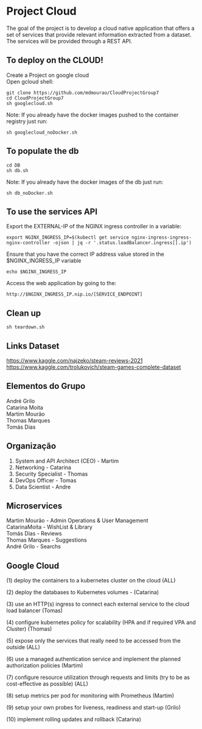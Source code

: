 # Project Cloud

The goal of the project is to develop a cloud native application that offers a set of services that provide
relevant information extracted from a dataset. The services will be provided through a REST API.

## To deploy on the CLOUD!

Create a Project on google cloud  
Open gcloud shell:   
```
git clone https://github.com/mdmourao/CloudProjectGroup7  
cd CloudProjectGroup7  
sh googlecloud.sh  
```

Note: If you already have the docker images pushed to the container registry just run:  
```
sh googlecloud_noDocker.sh
```

## To populate the db

```
cd DB
sh db.sh
```
Note: If you already have the docker images of the db just run:  
```
sh db_noDocker.sh
```

## To use the services API

Export the EXTERNAL-IP of the NGINX ingress controller in a variable:

```
export NGINX_INGRESS_IP=$(kubectl get service nginx-ingress-ingress-nginx-controller -ojson | jq -r '.status.loadBalancer.ingress[].ip')
```

Ensure that you have the correct IP address value stored in the $NGINX_INGRESS_IP variable
```
echo $NGINX_INGRESS_IP
```

Access the web application by going to the:
```
http://$NGINX_INGRESS_IP.nip.io/[SERVICE_ENDPOINT]
```

## Clean up

```
sh teardown.sh
```

## Links Dataset

https://www.kaggle.com/najzeko/steam-reviews-2021   
https://www.kaggle.com/trolukovich/steam-games-complete-dataset  

## Elementos do Grupo

André Grilo  
Catarina Moita  
Martim Mourão  
Thomas Marques  
Tomás Dias  

## Organização

1. System and API Architect (CEO) - Martim
2. Networking  - Catarina
3. Security Specialist - Thomas
4. DevOps Officer - Tomas
5. Data Scientist - Andre

## Microservices 

Martim Mourão - Admin Operations & User Management  
CatarinaMoita - WishList & Library  
Tomás Dias  - Reviews  
Thomas Marques  - Suggestions  
André Grilo - Searchs  


## Google Cloud

(1) deploy the containers to a kubernetes cluster on the cloud (ALL)  

(2) deploy the databases to Kubernetes volumes - (Catarina)  

(3) use an HTTP(s) ingress to connect each external service to the cloud load balancer  (Tomas)  

(4) configure kubernetes policy for scalability (HPA and if required VPA and Cluster)  (Thomas)  

(5) expose only the services that really need to be accessed from the outside (ALL)  

(6) use a managed authentication service and implement the planned authorization policies (Martim)  

(7) configure resource utilization through requests and limits (try to be as cost-effective as possible) (ALL)  

(8) setup metrics per pod for monitoring with Prometheus (Martim)  

(9) setup your own probes for liveness, readiness and start-up (Grilo)  

(10) implement rolling updates and rollback (Catarina)  
